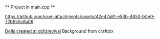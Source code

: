 ** Project in main.cpp **


https://github.com/user-attachments/assets/42e47a81-e53b-4650-b0e0-77bffc5c8a06

[Dolls created at dollzrevival](https://dollzrevival.neocities.org/) 
Background from craftpix
